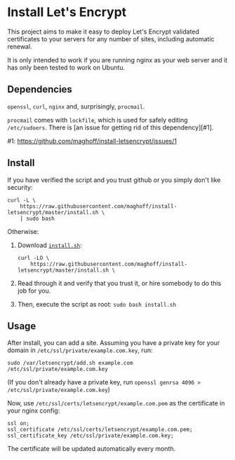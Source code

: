 Install Let's Encrypt
=====================
This project aims to make it easy to deploy Let's Encrypt validated certificates
to your servers for any number of sites, including automatic renewal.

It is only intended to work if you are running nginx as your web server and it
has only been tested to work on Ubuntu.

Dependencies
------------
`openssl`, `curl`, `nginx` and, surprisingly, `procmail`.

`procmail` comes with `lockfile`, which is used for safely editing
`/etc/sudoers`. There is [an issue for getting rid of this dependency][#1].

#1: https://github.com/maghoff/install-letsencrypt/issues/1

Install
-------
If you have verified the script and you trust github or you simply don't like
security:

    curl -L \
        https://raw.githubusercontent.com/maghoff/install-letsencrypt/master/install.sh \
        | sudo bash

Otherwise:

 1. Download [`install.sh`](https://raw.githubusercontent.com/maghoff/install-letsencrypt/master/install.sh):

        curl -LO \
            https://raw.githubusercontent.com/maghoff/install-letsencrypt/master/install.sh \

 2. Read through it and verify that you trust it, or hire somebody to do this
    job for you.

 3. Then, execute the script as root: `sudo bash install.sh`

Usage
-----
After install, you can add a site. Assuming you have a private key for your
domain in `/etc/ssl/private/example.com.key`, run:

    sudo /var/letsencrypt/add.sh example.com /etc/ssl/private/example.com.key

(If you don't already have a private key, run
`openssl genrsa 4096 > /etc/ssl/private/example.com.key`)

Now, use `/etc/ssl/certs/letsencrypt/example.com.pem` as the certificate in your
nginx config:

    ssl on;
    ssl_certificate /etc/ssl/certs/letsencrypt/example.com.pem;
    ssl_certificate_key /etc/ssl/private/example.com.key;

The certificate will be updated automatically every month.
